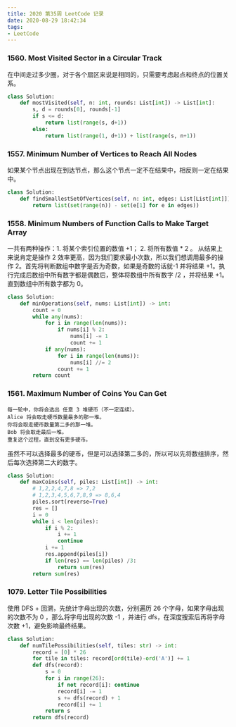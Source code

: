 ```yaml
---
title: 2020 第35周 LeetCode 记录
date: 2020-08-29 18:42:34
tags:
- LeetCode
---
```


### 1560. Most Visited Sector in a Circular Track

在中间走过多少圈，对于各个扇区来说是相同的，只需要考虑起点和终点的位置关系。

```python
class Solution:
    def mostVisited(self, n: int, rounds: List[int]) -> List[int]:
        s, d = rounds[0], rounds[-1]
        if s <= d:
            return list(range(s, d+1))
        else:
            return list(range(1, d+1)) + list(range(s, n+1))
```


### 1557. Minimum Number of Vertices to Reach All Nodes

如果某个节点出现在到达节点，那么这个节点一定不在结果中，相反则一定在结果中。

```python
class Solution:
    def findSmallestSetOfVertices(self, n: int, edges: List[List[int]]) -> List[int]:
        return list(set(range(n)) - set(e[1] for e in edges))
```

### 1558. Minimum Numbers of Function Calls to Make Target Array

一共有两种操作：1. 将某个索引位置的数值 +1； 2. 将所有数值 * 2 。
从结果上来说肯定是操作 2 效率更高，因为我们要求最小次数，所以我们想调用最多的操作 2。首先将判断数组中数字是否为奇数，如果是奇数的话就-1 并将结果 +1。执行完成后数组中所有数字都是偶数后，整体将数组中所有数字 /2 ，并将结果 +1。直到数组中所有数字都为 0。

```python
class Solution:
    def minOperations(self, nums: List[int]) -> int:
        count = 0
        while any(nums):
            for i in range(len(nums)):
                if nums[i] % 2:
                    nums[i] -= 1
                    count += 1
            if any(nums):
                for i in range(len(nums)):
                    nums[i] //= 2
                count += 1
        return count
```


### 1561. Maximum Number of Coins You Can Get

```
每一轮中，你将会选出 任意 3 堆硬币（不一定连续）。
Alice 将会取走硬币数量最多的那一堆。
你将会取走硬币数量第二多的那一堆。
Bob 将会取走最后一堆。
重复这个过程，直到没有更多硬币。
```

虽然不可以选择最多的硬币，但是可以选择第二多的，所以可以先将数组排序，然后每次选择第二大的数字。

```python
class Solution:
    def maxCoins(self, piles: List[int]) -> int:
        # 1,2,2,4,7,8 => 7,2
        # 1,2,3,4,5,6,7,8,9 => 8,6,4
        piles.sort(reverse=True)
        res = []
        i = 0
        while i < len(piles):
            if i % 2:
                i += 1
                continue
            i += 1    
            res.append(piles[i])
            if len(res) == len(piles) /3:
                return sum(res)
        return sum(res)
```


### 1079. Letter Tile Possibilities

使用 DFS + 回溯，先统计字母出现的次数，分别遍历 26 个字母，如果字母出现的次数不为 0 ，那么将字母出现的次数 -1 ，并进行 dfs，在深度搜索后再将字母次数 +1，避免影响最终结果。

```python
class Solution:
    def numTilePossibilities(self, tiles: str) -> int:
        record = [0] * 26
        for tile in tiles: record[ord(tile)-ord('A')] += 1
        def dfs(record):
            s = 0
            for i in range(26):
                if not record[i]: continue
                record[i] -= 1
                s += dfs(record) + 1 
                record[i] += 1
            return s
        return dfs(record)
```